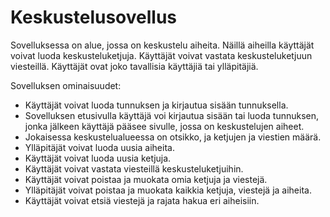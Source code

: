 # Keskustelusovellus
Sovelluksessa on alue, jossa on keskustelu aiheita. Näillä aiheilla käyttäjät voivat luoda keskusteluketjuja. Käyttäjät voivat vastata keskusteluketjuun viesteillä. Käyttäjät ovat joko tavallisia käyttäjiä tai ylläpitäjiä.

Sovelluksen ominaisuudet:
* Käyttäjät voivat luoda tunnuksen ja kirjautua sisään tunnuksella.
* Sovelluksen etusivulla käyttäjä voi kirjautua sisään tai luoda tunnuksen, jonka jälkeen käyttäjä pääsee sivulle, jossa on keskustelujen aiheet.
* Jokaisessa keskustelualueessa on otsikko, ja ketjujen ja viestien määrä.
* Ylläpitäjät voivat luoda uusia aiheita.
* Käyttäjät voivat luoda uusia ketjuja.
* Käyttäjät voivat vastata viesteillä keskusteluketjuihin.
* Käyttäjät voivat poistaa ja muokata omia ketjuja ja viestejä.
* Ylläpitäjät voivat poistaa ja muokata kaikkia ketjuja, viestejä ja aiheita.
* Käyttäjät voivat etsiä viestejä ja rajata hakua eri aiheisiin.
